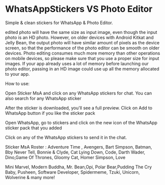 # WhatsAppStickers VS Photo Editor
Simple & clean stickers for WhatsApp & Photo Editor.


edited photo will have the same size as input image, even though the input photo is an HD photo. However, on older devices with Android Kitkat and Jelly Bean, the output photo will have similar amount of pixels as the device screen, so that the performance of the photo editor can be smooth on older devices.
Photo editing consumes much more memory than other operations on mobile devices, so please make sure that you use a proper size for input images. If your app already uses a lot of memory before launching our photo editor, passing in an HD image could use up all the memory allocated to your app.

How to use:

Open Sticker MsA and click on any WhatsApp stickers for chat. You can also search for any WhatsApp sticker

After the sticker is downloaded, you'll see a full preview. Click on Add to WhatsApp button if you like the sticker pack

Open WhatsApp, go to stickers and click on the new icon of the WhatsApp sticker pack that you added

Click on any of the WhatsApp stickers to send it in the chat.

Sticker MsA Roster :
Adventure Time , Avengers, Bart Simpson, Batman, Bby Never Tell, Bonnie & Clyde, Cat Lying Down, Code, Darth Wader, Dino,Game Of Thrones, Gloomy Cat, Homer Simpson, Love

Mini Marvel, Modern Buddha, Mr. Bean,Opi, Polar Bear,Pudding The Cry Baby, Pusheen, Software Developer, Spidermeme, Tzuki, Unicorn, Wolverine & many more!
